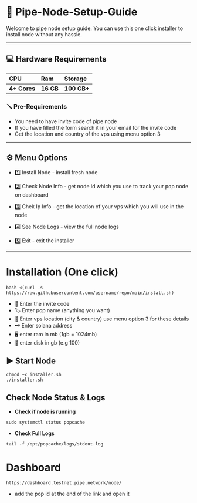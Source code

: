 # 🚀 Pipe-Node-Setup-Guide
Welcome to pipe node setup guide. You can  use this one click installer to install node without any hassle.
---   ---
## 💻 Hardware Requirements
| CPU | Ram     | Storage               |
| :-------- | :------- | :------------------------- |
| **4+ Cores** | **16 GB** | **100 GB+** |

### 🪛 Pre-Requirements
- You need to have invite code of pipe node
- If you have filled the form search it in your email for the invite code
- Get the location and country of the vps using menu option 3
---
## ⚙️ Menu Options

- 1️⃣ Install Node - install fresh node

- 2️⃣ Check Node Info - get node id which you use to track your pop node on dashboard

- 3️⃣ Chek Ip Info - get the location of your vps which you will use in the node

- 4️⃣ See Node Logs - view the full node logs

- 5️⃣ Exit - exit the installer
 ---
# Installation (One click)
   
    bash <(curl -s https://raw.githubusercontent.com/username/repo/main/install.sh)
 

- 🔑 Enter the invite code
- 🏷 Enter pop name (anything you want)
- 📍 Enter vps location (city & country) use menu option 3 for these details
- 🗝 Enter solana address
- 🖥 enter ram in mb (1gb = 1024mb)
- 💾 enter disk in gb (e.g 100)

## ▶️ Start Node

``` 
chmod +x installer.sh
./installer.sh
````
## Check Node Status & Logs
- **Check if node is running**
```
sudo systemctl status popcache
```
- **Check Full Logs**
```
tail -f /opt/popcache/logs/stdout.log
```
# Dashboard
```
https://dashboard.testnet.pipe.network/node/
```
- add the pop id at the end of the link and open it
  
